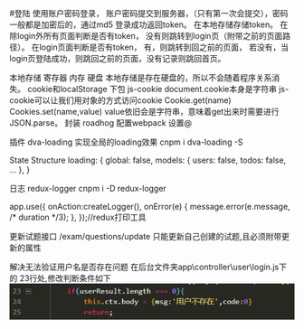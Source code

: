 #登陆
使用账户密码登录，
账户密码提交到服务器，（只有第一次会提交），密码一般都是加密后的，通过md5
登录成功返回token。
在本地存储存储token。
在除login外所有页面判断是否有token，
  没有则跳转到login页（附带之前的页面路径）。
在login页面判断是否有token，
  有，则跳转到回之前的页面，
  若没有，当login页登陆成功，则跳回之前的页面，没有记录则跳回首页。

本地存储
寄存器
内存
硬盘
本地存储是存在硬盘的，所以不会随着程序关系消失。
cookie和localStorage
下包 js-cookie
document.cookie本身是字符串
js-cookie可以让我们用对象的方式访问cookie
Cookie.get(name)
Cookies.set(name,value)
value依旧会是字符串，意味着get出来时需要进行JSON.parse。
封装
roadhog 
配置webpack
设置@

插件 dva-loading
实现全局的loading效果
 cnpm i dva-loading -S
 
  State Structure
  loading: {
    global: false,
    models: {
      users: false,
      todos: false,
      ...
    },
  }

日志 redux-logger
cnpm i -D redux-logger

  app.use({
    onAction:createLogger(),
    onError(e) {
      message.error(e.message, /* duration */3);
    },
  });//redux打印工具

更新试题接口
/exam/questions/update
只能更新自己创建的试题,且必须附带更新的属性

解决无法验证用户名是否存在问题
在后台文件夹app\controller\user\login.js下的
 23行处,修改判断条件如下
![解决无法验证用户名是否存在问题](..\img\userp.png)
